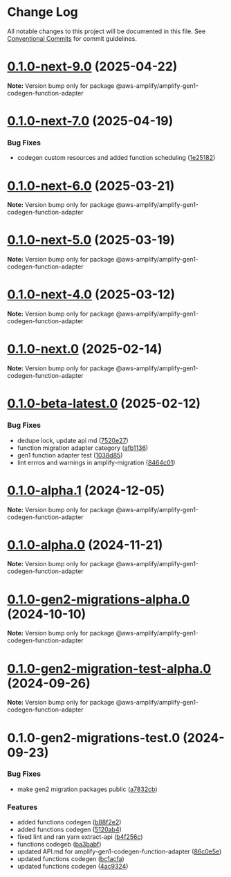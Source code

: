 # Change Log

All notable changes to this project will be documented in this file.
See [Conventional Commits](https://conventionalcommits.org) for commit guidelines.

# [0.1.0-next-9.0](https://github.com/aws-amplify/amplify-cli/compare/@aws-amplify/amplify-gen1-codegen-function-adapter@0.1.0-next-7.0...@aws-amplify/amplify-gen1-codegen-function-adapter@0.1.0-next-9.0) (2025-04-22)

**Note:** Version bump only for package @aws-amplify/amplify-gen1-codegen-function-adapter





# [0.1.0-next-7.0](https://github.com/aws-amplify/amplify-cli/compare/@aws-amplify/amplify-gen1-codegen-function-adapter@0.1.0-next-6.0...@aws-amplify/amplify-gen1-codegen-function-adapter@0.1.0-next-7.0) (2025-04-19)


### Bug Fixes

* codegen custom resources and added function scheduling ([1e25182](https://github.com/aws-amplify/amplify-cli/commit/1e251820905291bc8c6ca058ce5397b7ddec5e5b))





# [0.1.0-next-6.0](https://github.com/aws-amplify/amplify-cli/compare/@aws-amplify/amplify-gen1-codegen-function-adapter@0.1.0-next-5.0...@aws-amplify/amplify-gen1-codegen-function-adapter@0.1.0-next-6.0) (2025-03-21)

**Note:** Version bump only for package @aws-amplify/amplify-gen1-codegen-function-adapter





# [0.1.0-next-5.0](https://github.com/aws-amplify/amplify-cli/compare/@aws-amplify/amplify-gen1-codegen-function-adapter@0.1.0-next-4.0...@aws-amplify/amplify-gen1-codegen-function-adapter@0.1.0-next-5.0) (2025-03-19)

**Note:** Version bump only for package @aws-amplify/amplify-gen1-codegen-function-adapter





# [0.1.0-next-4.0](https://github.com/aws-amplify/amplify-cli/compare/@aws-amplify/amplify-gen1-codegen-function-adapter@0.1.0-next.0...@aws-amplify/amplify-gen1-codegen-function-adapter@0.1.0-next-4.0) (2025-03-12)

**Note:** Version bump only for package @aws-amplify/amplify-gen1-codegen-function-adapter





# [0.1.0-next.0](https://github.com/aws-amplify/amplify-cli/compare/@aws-amplify/amplify-gen1-codegen-function-adapter@0.1.0-beta-latest.0...@aws-amplify/amplify-gen1-codegen-function-adapter@0.1.0-next.0) (2025-02-14)

**Note:** Version bump only for package @aws-amplify/amplify-gen1-codegen-function-adapter





# [0.1.0-beta-latest.0](https://github.com/aws-amplify/amplify-cli/compare/@aws-amplify/amplify-gen1-codegen-function-adapter@0.1.0-alpha.1...@aws-amplify/amplify-gen1-codegen-function-adapter@0.1.0-beta-latest.0) (2025-02-12)


### Bug Fixes

* dedupe lock, update api md ([7520e27](https://github.com/aws-amplify/amplify-cli/commit/7520e2760cc2fa0934f3c095f37aedc01b689161))
* function migration adapter category ([afb1136](https://github.com/aws-amplify/amplify-cli/commit/afb1136d5c1eb82e0aa7baf6c12784b06a72de17))
* gen1 function adapter test ([1038d85](https://github.com/aws-amplify/amplify-cli/commit/1038d8553ad3c670261070460dd4e740cb392b6e))
* lint errros and warnings in amplify-migration ([8464c01](https://github.com/aws-amplify/amplify-cli/commit/8464c019b70cadbb786b281b9f0b02ca057c402e))





# [0.1.0-alpha.1](https://github.com/aws-amplify/amplify-cli/compare/@aws-amplify/amplify-gen1-codegen-function-adapter@0.1.0-alpha.0...@aws-amplify/amplify-gen1-codegen-function-adapter@0.1.0-alpha.1) (2024-12-05)

**Note:** Version bump only for package @aws-amplify/amplify-gen1-codegen-function-adapter





# [0.1.0-alpha.0](https://github.com/aws-amplify/amplify-cli/compare/@aws-amplify/amplify-gen1-codegen-function-adapter@0.1.0-gen2-migrations-alpha.0...@aws-amplify/amplify-gen1-codegen-function-adapter@0.1.0-alpha.0) (2024-11-21)

**Note:** Version bump only for package @aws-amplify/amplify-gen1-codegen-function-adapter





# [0.1.0-gen2-migrations-alpha.0](https://github.com/aws-amplify/amplify-cli/compare/@aws-amplify/amplify-gen1-codegen-function-adapter@0.1.0-gen2-migration-test-alpha.0...@aws-amplify/amplify-gen1-codegen-function-adapter@0.1.0-gen2-migrations-alpha.0) (2024-10-10)

**Note:** Version bump only for package @aws-amplify/amplify-gen1-codegen-function-adapter





# [0.1.0-gen2-migration-test-alpha.0](https://github.com/aws-amplify/amplify-cli/compare/@aws-amplify/amplify-gen1-codegen-function-adapter@0.1.0-gen2-migrations-test.0...@aws-amplify/amplify-gen1-codegen-function-adapter@0.1.0-gen2-migration-test-alpha.0) (2024-09-26)

**Note:** Version bump only for package @aws-amplify/amplify-gen1-codegen-function-adapter





# 0.1.0-gen2-migrations-test.0 (2024-09-23)


### Bug Fixes

* make gen2 migration packages public ([a7832cb](https://github.com/aws-amplify/amplify-cli/commit/a7832cb622cabf3eec3f770393477256117ea47d))


### Features

* added functions codegen ([b88f2e2](https://github.com/aws-amplify/amplify-cli/commit/b88f2e2733940af6910af132b82af28912b26dcc))
* added functions codegen ([5120ab4](https://github.com/aws-amplify/amplify-cli/commit/5120ab4d5bcb30793f9ab4b42aec5a40a1ba2974))
* fixed lint and ran yarn extract-api ([b4f256c](https://github.com/aws-amplify/amplify-cli/commit/b4f256c3b433a38974f7a8612505d1c7c21befeb))
* functions codegeb ([ba3babf](https://github.com/aws-amplify/amplify-cli/commit/ba3babfb1403e8f740e1cfbf795707cdd085612f))
* updated API.md for amplify-gen1-codegen-function-adapter ([86c0e5e](https://github.com/aws-amplify/amplify-cli/commit/86c0e5efd6e61564089d546a86ed0b0fe7d653d1))
* updated functions codegen ([bc1acfa](https://github.com/aws-amplify/amplify-cli/commit/bc1acfa9ee8d78e31c3dcb0ec25d0672b0dab1c4))
* updated functions codegen ([4ac9324](https://github.com/aws-amplify/amplify-cli/commit/4ac932478633274e87524aea9eb9f48d3640d36c))
